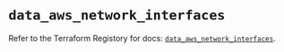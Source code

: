 # `data_aws_network_interfaces`

Refer to the Terraform Registory for docs: [`data_aws_network_interfaces`](https://registry.terraform.io/providers/hashicorp/aws/3.76.1/docs/data-sources/network_interfaces).
